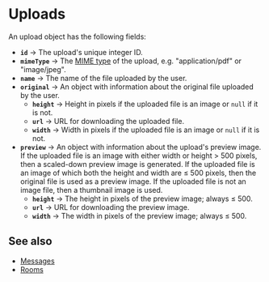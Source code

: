 # Uploads

An upload object has the following fields:

-   **`id`** → The upload's unique integer ID.
-   **`mimeType`** → The [MIME type](https://developer.mozilla.org/en-US/docs/Web/HTTP/Basics_of_HTTP/MIME_types) of the upload, e.g. "application/pdf" or "image/jpeg".
-   **`name`** → The name of the file uploaded by the user.
-   **`original`** → An object with information about the original file uploaded by the user.
    -   **`height`** → Height in pixels if the uploaded file is an image or `null` if it is not.
    -   **`url`** → URL for downloading the uploaded file.
    -   **`width`** → Width in pixels if the uploaded file is an image or `null` if it is not.
-   **`preview`** → An object with information about the upload's preview image. If the uploaded file is an image with either width or height > 500 pixels, then a scaled-down preview image is generated. If the uploaded file is an image of which both the height and width are ≤ 500 pixels, then the original file is used as a preview image. If the uploaded file is not an image file, then a thumbnail image is used.
    -   **`height`** → The height in pixels of the preview image; always ≤ 500.
    -   **`url`** → URL for downloading the preview image.
    -   **`width`** → The width in pixels of the preview image; always ≤ 500.

## See also

-   [Messages](./messages.md)
-   [Rooms](./rooms.md)
